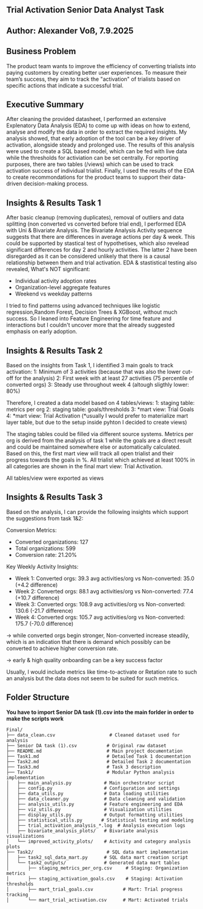 ## Trial Activation Senior Data Analyst Task
## Author: Alexander Voß, 7.9.2025


## Business Problem
The product team wants to improve the efficiency of converting trialists into paying customers by creating better user experiences. To measure their team’s success, they aim to track the "activation" of trialists based on specific actions that indicate a successful trial.


## Executive Summary
After cleaning the provided datasheet, I performed an extensive Explenatory Data Analysis (EDA) to come up with ideas on how to extend, analyse and modify the data in order to extract the required insights. My analysis showed, that early adoption of the tool can be a key driver of activation, alongside steady and prolonged use. 
The results of this analysis were used to create a SQL based model, which can be fed with live data while the thresholds for activiation can be set centrally. For reporting purposes, there are two tables (/views) which can be used to track activation success of individual trialist. 
Finally, I used the results of the EDA to create recommondations for the product teams to support their data-driven decision-making process.


## Insights & Results Task 1
After basic cleanup (removing duplicates), removal of outliers and data splitting (non converted vs converted before trial end), I performed EDA with Uni & Bivariate Analysis. The Bivariate Analysis Activity sequence suggests that there are differences in average actions per day & week. This could be supported by stastical test of hypothetises, which also revelead significant differences for day 2 and hourly activities. The latter 2 have been disregarded as it can be considered unlikely that there is a causal relationship between them and trial activation. EDA & stastistical testing also revealed, What's NOT significant:
  - Individual activity adoption rates
  - Organization-level aggregate features
  - Weekend vs weekday patterns
    
I tried to find patterns using advanced techniques like logistic regression,Random Forest, Decision Trees & XGBoost, without much success. So I leaned into Feature Engineering for time feature and interactions but I couldn't uncover more that the already suggested emphasis on early adoption.


## Insights & Results Task 2

Based on the insights from Task 1, I identified 3 main goals to track activation:
1: Minimum of 3 activities (because that was also the lower cut-off for the analysis)
2: First week with at least 27 activities (75 percentile of converted orgs)
3: Steady use throughout week 4 (altough sligthly lower: 80%)

Therefore, I created a data model based on 4 tables/views:
1: staging table: metrics per org
2: staging table: goals/thresholds
3: *mart view: Trial Goals
4: *mart view: Trial Activation
(*usually I would prefer to materialize mart layer table, but due to the setup inside pyhton I decided to create views)

The staging tables could be filled via different source systems. Metrics per org is derived from the analysis of task 1 while the goals are a direct result and could be maintained somewhere else or automatically calculated.
Based on this, the first mart view will track all open trialist and their progress towards the goals in %. All trialist which achieved at least 100% in all categories are shown in the final mart view: Trial Activation.

All tables/view were exported as views


## Insights & Results Task 3

Based on the analysis, I can provide the following insights which support the suggestions from task 1&2:

Conversion Metrics:
  - Converted organizations: 127
  - Total organizations: 599
  - Conversion rate: 21.20%

Key Weekly Activity Insights:
  - Week 1: Converted orgs: 39.3 avg activities/org vs Non-converted: 35.0 (+4.2 difference)
  - Week 2: Converted orgs: 88.1 avg activities/org vs Non-converted: 77.4 (+10.7 difference)
  - Week 3: Converted orgs: 108.9 avg activities/org vs Non-converted: 130.6 (-21.7 difference)
  - Week 4: Converted orgs: 105.7 avg activities/org vs Non-converted: 175.7 (-70.0 difference)

-> while converted orgs begin stronger, Non-converted increase steadily, which is an indication that there is demand which possibly can be converted to achieve higher conversion rate.

-> early & high quality onboarding can be a key success factor

Usually, I would include metrics like time-to-activate or Retation rate to such an analysis but the data does not seem to be suited for such metrics.


## Folder Structure

**You have to import Senior DA task (1).csv into the main forlder in order to make the scripts work**

```
Final/
├── data_clean.csv                    # Cleaned dataset used for analysis
├── Senior DA task (1).csv           # Original raw dataset
├── README.md                        # Main project documentation
├── Task1.md                         # Detailed Task 1 documentation 
├── Task2.md                         # Detailed Task 2 documentation 
├── Task3.md                         # Task 3 description 
├── Task1/                           # Modular Python analysis implementation
│   ├── main_analysis.py            # Main orchestrator script
│   ├── config.py                   # Configuration and settings
│   ├── data_utils.py               # Data loading utilities
│   ├── data_cleaner.py             # Data cleaning and validation
│   ├── analysis_utils.py           # Feature engineering and EDA
│   ├── viz_utils.py                # Visualization utilities
│   ├── display_utils.py            # Output formatting utilities
│   ├── statistical_utils.py       # Statistical testing and modeling
│   ├── trial_activation_analysis_*.log  # Analysis execution logs
│   ├── bivariate_analysis_plots/   # Bivariate analysis visualizations
│   └── improved_activity_plots/    # Activity and category analysis plots
├── Task2/                           # SQL data mart implementation
│   ├── task2_sql_data_mart.py      # SQL data mart creation script
│   └── task2_outputs/              # Generated data mart tables
│       ├── staging_metrics_per_org.csv     # Staging: Organization metrics
│       ├── staging_activation_goals.csv    # Staging: Activation thresholds
│       ├── mart_trial_goals.csv           # Mart: Trial progress tracking
│       └── mart_trial_activation.csv      # Mart: Activated trials

```







